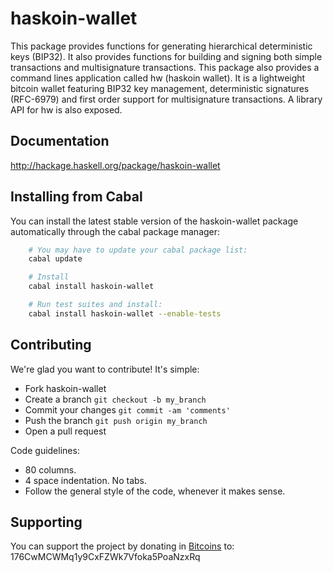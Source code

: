# haskoin-wallet

This package provides functions for generating hierarchical deterministic keys
(BIP32). It also provides functions for building and signing both simple
transactions and multisignature transactions. This package also provides a
command lines application called hw (haskoin wallet). It is a lightweight
bitcoin wallet featuring BIP32 key management, deterministic signatures
(RFC-6979) and first order support for multisignature transactions. A library
API for hw is also exposed.

## Documentation

http://hackage.haskell.org/package/haskoin-wallet

## Installing from Cabal

You can install the latest stable version of the haskoin-wallet package
automatically through the cabal package manager:

```sh
    # You may have to update your cabal package list:
    cabal update

    # Install
    cabal install haskoin-wallet

    # Run test suites and install:
    cabal install haskoin-wallet --enable-tests
```

## Contributing

We're glad you want to contribute! It's simple:

- Fork haskoin-wallet
- Create a branch `git checkout -b my_branch`
- Commit your changes `git commit -am 'comments'`
- Push the branch `git push origin my_branch`
- Open a pull request

Code guidelines:

- 80 columns.
- 4 space indentation. No tabs.
- Follow the general style of the code, whenever it makes sense.

## Supporting

You can support the project by donating in [Bitcoins](http://www.bitcoin.org)
to: 176CwMCWMq1y9CxFZWk7Vfoka5PoaNzxRq

